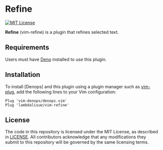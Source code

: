 # Refine

[![MIT License](https://img.shields.io/badge/license-MIT-blue.svg)](LICENSE)

**Refine** (vim-refine) is a plugin that refines selected text.

## Requirements

Users must have [Deno] installed to use this plugin.

[Deno]: https://deno.land

## Installation

To install [Denops] and this plugin using a plugin manager such as [vim-plug],
add the following lines to your Vim configuration:

```vim
Plug 'vim-denops/denops.vim'
Plug 'lambdalisue/vim-refine'
```

[vim-plug]: https://github.com/junegunn/vim-plug

## License

The code in this repository is licensed under the MIT License, as described in
[LICENSE](./LICENSE). All contributors acknowledge that any modifications they
submit to this repository will be governed by the same licensing terms.
